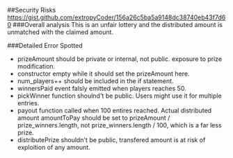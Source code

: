 ##Security Risks
https://gist.github.com/extropyCoder/156a26c5ba5a9148dc38740eb43f7d60
###Overall analysis
This is an unfair lottery and the distributed amount is unmatched with the claimed amount.

###Detailed Error Spotted
- prizeAmount should be private or internal, not public. exposure to prize modification.
- constructor empty while it should set the prizeAmount here.
- num_players++ should be included in the if statement.
- winnersPaid event falsly emitted when players reaches 50.
- pickWinner function shoulnd't be public. Users might use it for multiple entries.
- payout function called when 100 entires reached. Actual distributed amount amountToPay should be set to prizeAmount / prize_winners.length, not prize_winners.length / 100, which is a far less prize.
- distributePrize shouldn't be public, transfered amount is at risk of exploition of any amount.
